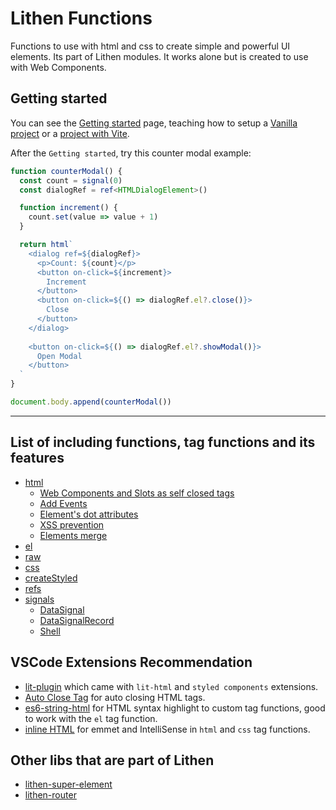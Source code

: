 # Lithen Functions

Functions to use with html and css to create simple and powerful UI elements.
Its part of Lithen modules. It works alone but is created to use with Web Components.

## Getting started

You can see the [Getting started](./docs/getting-started.md) page, teaching how to setup a [Vanilla project](./docs/getting-started.md#vanilla-project) or a [project with Vite](./docs/getting-started.md#project-with-vite).

After the `Getting started`, try this counter modal example:

```ts
function counterModal() {
  const count = signal(0)
  const dialogRef = ref<HTMLDialogElement>()

  function increment() {
    count.set(value => value + 1)
  }

  return html`
    <dialog ref=${dialogRef}>
      <p>Count: ${count}</p>
      <button on-click=${increment}>
        Increment
      </button>
      <button on-click=${() => dialogRef.el?.close()}>
        Close
      </button>
    </dialog>
    
    <button on-click=${() => dialogRef.el?.showModal()}>
      Open Modal
    </button>
  `
}

document.body.append(counterModal())
```

---

## List of including functions, tag functions and its features

- [html](./docs/html.md)
  - [Web Components and Slots as self closed tags](./docs/html.md#web-components-and-slots-as-self-closed-tags)
  - [Add Events](./docs/html.md#add-events)
  - [Element's dot attributes](./docs/html.md#elements-dot-attributes)
  - [XSS prevention](./docs/html.md#xss-prevention)
  - [Elements merge](./docs/html.md#elements-merge)
- [el](./docs/el.md)
- [raw](./docs/raw.md)
- [css](./docs/css.md)
- [createStyled](./docs/create-styled.md)
- [refs](./docs/element-ref.md)
- [signals](./docs/signals.md)
  - [DataSignal](./docs/signals/data-signal.md)
  - [DataSignalRecord](./docs/signals/data-signal-record.md)
  - [Shell](./docs/signals/shell.md)

## VSCode Extensions Recommendation
- [lit-plugin](https://marketplace.visualstudio.com/items?itemName=runem.lit-plugin) which came with
`lit-html` and `styled components` extensions.
- [Auto Close Tag](https://marketplace.visualstudio.com/items?itemName=formulahendry.auto-close-tag)
for auto closing HTML tags.
- [es6-string-html](https://marketplace.visualstudio.com/items?itemName=Tobermory.es6-string-html)
for HTML syntax highlight to custom tag functions, good to work with the `el` tag function.
- [inline HTML](https://marketplace.visualstudio.com/items?itemName=pushqrdx.inline-html) for emmet
and IntelliSense in `html` and `css` tag functions.

## Other libs that are part of Lithen
- [lithen-super-element](https://www.npmjs.com/package/lithen-super-element)
- [lithen-router](https://www.npmjs.com/package/lithen-router)
